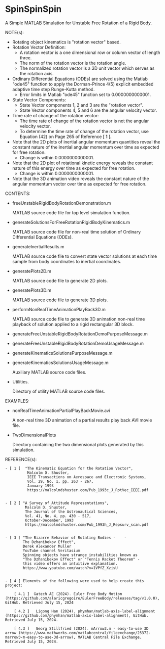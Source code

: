 # SpinSpinSpin

A Simple MATLAB Simulation for Unstable Free Rotation of a Rigid Body.

NOTE(s):
- Rotating object kinematics is "rotation vector" based.
- Rotation Vector Definition:
  - A rotation vector is a one dimensional row or column vector of length three.
  - The norm of the rotation vector is the rotation angle.
  - The normalized rotation vector is a 3D unit vector which serves as the rotation axis.
- Ordinary Differential Equations (ODEs) are solved using the  Matlab "ode45" function to apply the Dorman-Prince 4(5) explicit embedded adaptive time step Runge-Kutta method.
  - Error limits in Matlab "ode45" function set to 0.0000000000001.
- State Vector Components:
  - State Vector components 1, 2 and 3 are the "rotation vector".
  - State Vector components 4, 5 and 6 are the angular velocity vector.
- Time rate of change of the rotation vector:
  - The time rate of change of the rotation vector is not the angular velocity vector.
  - To determine the time rate of change of the rotation  vector, use Equation (42) on Page 265 of Reference [ 1 ].
- Note that the 2D plots of inertial angular momentum quantities reveal the constant nature of the inertial angular momentum over time as expected for free rotation.
  - Change is within 0.0000000000001.
- Note that the 2D plot of rotational kinetic energy reveals the constant nature of this energy over time as expected for free rotation.
  - Change is within 0.0000000000001.
- Note that the 3D animation video reveals the constant nature of the angular momentum vector over time as expected for free rotation.

CONTENTS:

- freeUnstableRigidBodyRotationDemonstration.m

  MATLAB source code file for top level simulation function.
- generateSolutionsForFreeRotationRigidBodyKinematics.m

  MATLAB source code file for non-real time solution of Ordinary Differential Equations (ODEs).
- generateInertialResults.m

  MATLAB source code file to convert state vector solutions at each time sample from body coordinates to inertial coordinates.
- generatePlots2D.m

  MATLAB source code file to generate 2D plots.
- generatePlots3D.m

  MATLAB source code file to generate 3D plots.
- performNonRealTimeAnimationPlayBack3D.m

  MATLAB source code file to generate 3D animation non-real time playback of solution applied to a rigid rectangular 3D block.
- generateFreeUnstableRigidBodyRotationDemoPurposeMessage.m
- generateFreeUnstableRigidBodyRotationDemoUsageMessage.m
- generateKinematicsSolutionsPurposeMessage.m
- generateKinematicsSolutionsUsageMessage.m

  Auxiliary MATLAB source code files.
- Utilities.

  Directory of utility MATLAB source code files.

EXAMPLES:
- nonRealTimeAnimationPartialPlayBackMovie.avi

  A non-real time 3D animation of a partial results play back AVI movie file.

- TwoDimensionalPlots

  Directory containing the two dimensional plots generated by this simulation.

REFERENCE(s):
    
    - [ 1 ]  "The Kinematic Equation for the Rotation Vector",      
              Malcolm D. Shuster,      
              IEEE Transactions on Aerospace and Electronic Systems,      
              Vol. 29, No. 1, pp. 263 - 267,      
              January 1993      
              https://malcolmdshuster.com/Pub_1993c_J_RotVec_IEEE.pdf
              

    - [ 2 ] "A Survey of Attitude Representations",
             Malcolm D. Shuster,      
             The Journal of the Astronautical Sciences,      
             Vol. 41, No. 4, pp. 430 - 517,      
             October-December, 1993      
             https://malcolmdshuster.com/Pub_1993h_J_Repsurv_scan.pdf
             

    - [ 3 ] "The Bizarre Behavior of Rotating Bodies -    - 
            The Dzhanibekov Effect",      
            Derek Alexander Muller      
            YouTube channel Veritasium      
            Spinning objects have strange instabilities known as      
            "The Dzhanibekov Effect" or "Tennis Racket Theorem" -      
            this video offers an intuitive explanation.      
            https://www.youtube.com/watch?v=1VPfZ_XzisU
            
      
    - [ 4 ] Elements of the following were used to help create this project:
      
        [ 4.1 ]  Gatech AE (2024). Euler Free Body Motion (https://github.com/alaricgregoire/EulerFreeBody/releases/tag/v1.0.0), GitHub. Retrieved July 15, 2024
        
        [ 4.2 ]   Ligong Han (2024). phymhan/matlab-axis-label-alignment (https://github.com/phymhan/matlab-axis-label-alignment), GitHub. Retrieved July 15, 2024. 
                 
        [ 4.3 ]   Georg Stillfried (2024). mArrow3.m - easy-to-use 3D arrow (https://www.mathworks.com/matlabcentral/fileexchange/25372-marrow3-m-easy-to-use-3d-arrow), MATLAB Central File Exchange. Retrieved July 15, 2024. 
      


    

